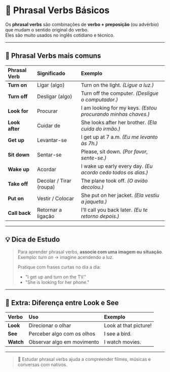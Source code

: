 # 🚀 Phrasal Verbs Básicos

Os **phrasal verbs** são combinações de **verbo + preposição** (ou advérbio) que mudam o sentido original do verbo.  
Eles são muito usados no inglês cotidiano e técnico.

---

## 🔹 Phrasal Verbs mais comuns

| Phrasal Verb | Significado | Exemplo |
|:----------------|:----------------|:----------------|
| **Turn on** | Ligar (algo) | Turn on the light. *(Ligue a luz.)* |
| **Turn off** | Desligar (algo) | Turn off the computer. *(Desligue o computador.)* |
| **Look for** | Procurar | I am looking for my keys. *(Estou procurando minhas chaves.)* |
| **Look after** | Cuidar de | She looks after her brother. *(Ela cuida do irmão.)* |
| **Get up** | Levantar-se | I get up at 7 a.m. *(Eu me levanto às 7h.)* |
| **Sit down** | Sentar-se | Please, sit down. *(Por favor, sente-se.)* |
| **Wake up** | Acordar | I wake up early every day. *(Eu acordo cedo todos os dias.)* |
| **Take off** | Decolar / Tirar (roupa) | The plane took off. *(O avião decolou.)* |
| **Put on** | Vestir / Colocar | She put on her jacket. *(Ela vestiu a jaqueta.)* |
| **Call back** | Retornar a ligação | I'll call you back later. *(Eu te retorno depois.)* |

---

## 💡 Dica de Estudo

> Para aprender phrasal verbs, **associe com uma imagem ou situação**.  
> Exemplo: *turn on* → imagine acendendo a luz.  
>  
> Pratique com frases curtas no dia a dia:
> - "I get up and turn on the TV."  
> - "She is looking for her phone."

---

## 🧠 Extra: Diferença entre Look e See

| Verbo | Uso | Exemplo |
|:-----------|:----------|:----------|
| **Look** | Direcionar o olhar | Look at that picture! |
| **See** | Perceber algo com os olhos | I see a bird. |
| **Watch** | Observar algo em movimento | I watch movies. |

---

> 📘 Estudar phrasal verbs ajuda a compreender filmes, músicas e conversas com nativos.
